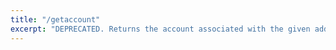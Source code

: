 ```yaml
---
title: "/getaccount"
excerpt: "DEPRECATED. Returns the account associated with the given address."
---
```

